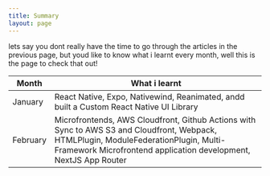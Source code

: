 ```yaml
---
title: Summary
layout: page
---
```


lets say you dont really have the time to go through the articles in the previous page, but youd like to know what i learnt every month, well this is the page to check that out!

| Month    | What i learnt                                                                                                                                                                                            |
| -------- | -------------------------------------------------------------------------------------------------------------------------------------------------------------------------------------------------------- |
| January  | React Native, Expo, Nativewind, Reanimated, andd built a Custom React Native UI Library                                                                                                                  |
| February | Microfrontends, AWS Cloudfront, Github Actions with Sync to AWS S3 and Cloudfront, Webpack, HTMLPlugin, ModuleFederationPlugin, Multi-Framework Microfrontend application development, NextJS App Router |
